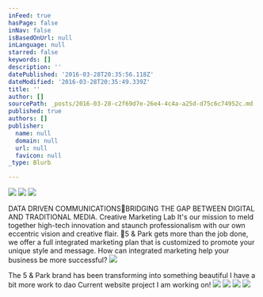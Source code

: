 ```yaml
---
inFeed: true
hasPage: false
inNav: false
isBasedOnUrl: null
inLanguage: null
starred: false
keywords: []
description: ''
datePublished: '2016-03-28T20:35:56.118Z'
dateModified: '2016-03-28T20:35:49.339Z'
title: ''
author: []
sourcePath: _posts/2016-03-28-c2f69d7e-26e4-4c4a-a25d-d75c6c74952c.md
published: true
authors: []
publisher:
  name: null
  domain: null
  url: null
  favicon: null
_type: Blurb

---
```

![](https://the-grid-user-content.s3-us-west-2.amazonaws.com/ba14d6c7-55e9-4a2d-b8d7-4610bcf3f12f.png)
![](https://the-grid-user-content.s3-us-west-2.amazonaws.com/ab516c06-3f08-4f55-814f-587a8d704f64.jpg)
![](https://the-grid-user-content.s3-us-west-2.amazonaws.com/fc2d2c4e-beec-4fef-b9e0-a2c8ab6c014e.jpg)

DATA DRIVEN COMMUNICATIONSBRIDGING THE GAP BETWEEN DIGITAL AND TRADITIONAL MEDIA.
Creative Marketing Lab
It's our mission to meld together high-tech innovation and staunch professionalism with our own eccentric vision and creative flair.
5 & Park gets more than the job done, we offer a full integrated marketing plan that is customized to promote your unique style and message.
How can integrated marketing help your business be more successful?
![](https://the-grid-user-content.s3-us-west-2.amazonaws.com/2dac0150-124a-475e-9ebe-c71d8d2ee306.png)

The 5 & Park brand has been transforming into something beautiful I have a bit more work to dao Current website project I am working on! ![](https://the-grid-user-content.s3-us-west-2.amazonaws.com/c02987d6-150e-484b-a016-0cf61120b836.png)
![](https://the-grid-user-content.s3-us-west-2.amazonaws.com/0ffe4c16-ae01-4537-8fb2-11f388b16c27.png)
![](https://the-grid-user-content.s3-us-west-2.amazonaws.com/a5e5786a-1341-476e-96a2-beb91ce0cb14.png)
![](https://the-grid-user-content.s3-us-west-2.amazonaws.com/86c2d035-ff3b-457c-bb41-7dc643e806ab.png)